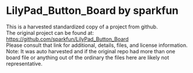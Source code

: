 
# LilyPad_Button_Board by sparkfun  
This is a harvested standardized copy of a project from github.  
The original project can be found at:  
https://github.com/sparkfun/LilyPad_Button_Board  
Please consult that link for additional, details, files, and license information.  
Note: It was auto harvested and if the original repo had more than one board file or anything out of the ordinary the files here are likely not representative.  
    